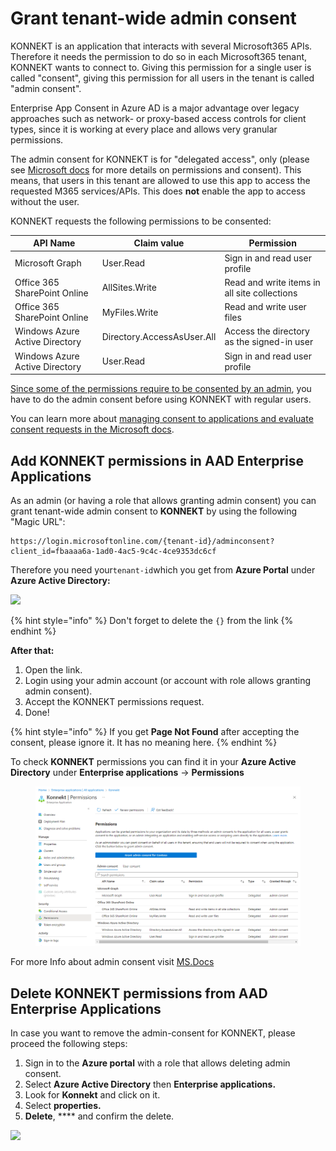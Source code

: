 # Grant tenant-wide admin consent

KONNEKT is an application that interacts with several Microsoft365 APIs. Therefore it needs the permission to do so in each Microsoft365 tenant, KONNEKT wants to connect to. Giving this permission for a single user is called "consent", giving this permission for all users in the tenant is called "admin consent".

Enterprise App Consent in Azure AD is a major advantage over legacy approaches such as network- or proxy-based access controls for client types, since it is working at every place and allows very granular permissions.

The admin consent for KONNEKT is for "delegated access", only (please see [Microsoft docs](https://learn.microsoft.com/en-us/azure/active-directory/develop/permissions-consent-overview#access-scenarios) for more details on permissions and consent). This means, that users in this tenant are allowed to use this app to access the requested M365 services/APIs. This does **not** enable the app to access without the user.

KONNEKT requests the following permissions to be consented:

| API Name                       | Claim value                | Permission                                   |
| ------------------------------ | -------------------------- | -------------------------------------------- |
| Microsoft Graph                | User.Read                  | Sign in and read user profile                |
| Office 365 SharePoint Online   | AllSites.Write             | Read and write items in all site collections |
| Office 365 SharePoint Online   | MyFiles.Write              | Read and write user files                    |
| Windows Azure Active Directory | Directory.AccessAsUser.All | Access the directory as the signed-in user   |
| Windows Azure Active Directory | User.Read                  | Sign in and read user profile                |

[Since some of the permissions require to be consented by an admin](https://learn.microsoft.com/en-us/graph/permissions-reference#teams-permissions), you have to do the admin consent before using KONNEKT with regular users.

You can learn more about [managing consent to applications and evaluate consent requests in the Microsoft docs](https://learn.microsoft.com/en-us/azure/active-directory/manage-apps/manage-consent-requests).

## Add KONNEKT permissions in AAD Enterprise Applications

As an admin (or having a role that allows granting admin consent) you can grant tenant-wide admin consent to **KONNEKT** by using the following "Magic URL":

```
https://login.microsoftonline.com/{tenant-id}/adminconsent?client_id=fbaaaa6a-1ad0-4ac5-9c4c-4ce9353dc6cf
```

Therefore you need your`tenant-id`which you get from **Azure Portal** under **Azure Active Directory:**

![](<../../.gitbook/assets/2021-08-09 11\_36\_25-Contoso - Microsoft Azure - TestTenant - Microsoft​ Edge.png>)

{% hint style="info" %}
Don't forget to delete the `{}` from the link
{% endhint %}

**After that:**

1. Open the link.
2. Login using your admin account (or account with role allows granting admin consent).
3. Accept the KONNEKT permissions request.
4. Done!

{% hint style="info" %}
If you get **Page Not Found** after accepting the consent, please ignore it. It has no meaning here.
{% endhint %}

To check **KONNEKT** permissions you can find it in your **Azure Active Directory** under **Enterprise applications** -> **Permissions**

<figure><img src="../../.gitbook/assets/image (1).png" alt=""><figcaption></figcaption></figure>

For more Info about admin consent visit [MS.Docs](https://docs.microsoft.com/en-us/azure/active-directory/manage-apps/grant-admin-consent)

## Delete KONNEKT permissions from AAD Enterprise Applications

In case you want to remove the admin-consent for KONNEKT, please proceed the following steps:

1. Sign in to the **Azure portal** with a role that allows deleting admin consent.
2. Select **Azure Active Directory** then **Enterprise applications.**
3. Look for **Konnekt** and click on it.
4. Select **properties.**
5. **Delete**, **** and confirm the delete.

![](<../../.gitbook/assets/2021-06-29 15\_54\_57-Konnekt - Microsoft Azure and 2 more pages - TestTenant - Microsoft​ Edge.png>)
